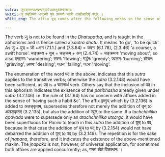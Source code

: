 ```yaml
---
sutra: जुचङ्क्रम्यदन्द्रम्यसृगृधिज्वलशुचलषपतपदः
vRtti: जु प्रभृतिभ्यो धातुभ्यो युच् प्रत्ययो भवति तच्छीलादिषु कर्तृषु ॥
vRtti_eng: The affix युच् comes after the following verbs in the sense of 'the agent having such a habit &c', viz:- जु, चंक्रम्य, दन्द्रम्य, सृ, गृध, ज्वल, शुच, लष, पत and पद.

---
```

The verb जु is not to be found in the _Dhatupatha_, and is taught in the aphorisms and is hence called a _sautra_ _dhatu_. It means 'to go', 'to be quick'. As जु + युच् = जो +अन (7.1.1.) and (7.3.84) = जवनः (6.1.78), (2.3.46) 'a courser, a swift horse'. चङ्क्रम्य + युच् = चङ्क्रम् + अन् (2.4.74) = चङ्क्रमनः 'moving about'; so also दन्द्रमणः 'wandering'; सरणः 'flowing'; गर्द्धनः 'greedy'; ज्वलनः 'burning'; शोचनः 'grieving'; लषणः 'desiring'; पतनः 'falling'; पदनः 'moving'.

The enumeration of the word पद in the above, indicates that this _sutra_ applies to the transitive verbs; otherwise the _sutra_ (3.2.148) would have been sufficient, as पद is a चलनार्थ verb. Others say that the inclusion of पद् in this aphorism indicates the existence of the _paribhasha_ already given under _sutra_ (3.2.146) i.e. the rule of (3.1.94) has no concern with affixes added in the sense of 'having such a habit &c'. The affix इष्णुच् which by (3.2.136) is added to अलङ्कृतम्, supersedes therefore not merely the addition of तृन् to अलङ्कृतम् (3.2.135), but also the addition of ण्वुल् to the same. If a _tachchhilika_ _apavada_ were to supersede only an _atachchhilika_ _utsarga_, it would have been superfluous for _Panini_ to teach in this _sutra_ the addition of युच् to पद्, because in that case the addition of युच् to पद् by (3.2.154) would not have debarred the addition of युच् to पद् by (3.2.149). The repetition is for the sake of _jnapana_, therefore, and it indicates the existence of the above-mentioned maxim. The _jnapaka_ is not, however, of universal application; for sometimes both affixes are applied concurrently; as, गन्ता खेटं विकत्थनः ।